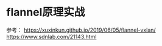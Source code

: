 # flannel原理实战


参考：
https://xuxinkun.github.io/2019/06/05/flannel-vxlan/
https://www.sdnlab.com/21143.html